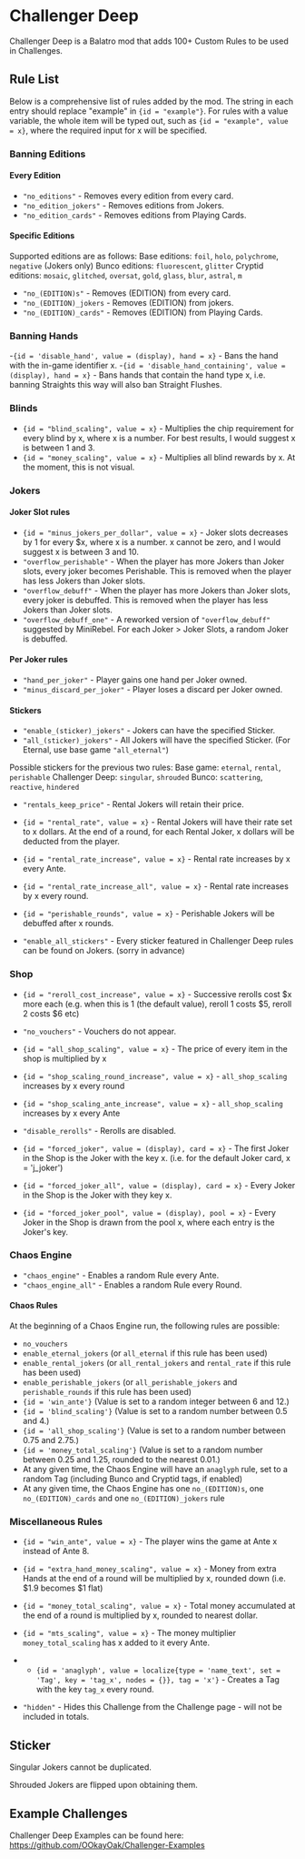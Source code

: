 # Challenger Deep

Challenger Deep is a Balatro mod that adds 100+ Custom Rules to be used in Challenges.

## Rule List

Below is a comprehensive list of rules added by the mod. The string in each entry should replace "example" in `{id = "example"}`.
For rules with a value variable, the whole item will be typed out, such as `{id = "example", value = x}`, where the required input for x will be specified.

### Banning Editions

#### Every Edition

- `"no_editions"` - Removes every edition from every card.
- `"no_edition_jokers"` - Removes editions from Jokers.
- `"no_edition_cards"` - Removes editions from Playing Cards.

#### Specific Editions

Supported editions are as follows:
Base editions: `foil`, `holo`, `polychrome`, `negative` (Jokers only)
Bunco editions: `fluorescent`, `glitter`
Cryptid editions: `mosaic`, `glitched`, `oversat`, `gold`, `glass`, `blur`, `astral`, `m`

- `"no_(EDITION)s"` - Removes (EDITION) from every card.
- `"no_(EDITION)_jokers` - Removes (EDITION) from jokers.
- `"no_(EDITION)_cards"` - Removes (EDITION) from Playing Cards.

### Banning Hands

-`{id = 'disable_hand', value = (display), hand = x}` - Bans the hand with the in-game identifier x.
-`{id = 'disable_hand_containing', value = (display), hand = x}` - Bans hands that contain the hand type x, i.e. banning Straights this way will also ban Straight Flushes.

### Blinds

- `{id = "blind_scaling", value = x}` - Multiplies the chip requirement for every blind by x, where x is a number. For best results, I would suggest x is between 1 and 3.
- `{id = "money_scaling", value = x}` - Multiplies all blind rewards by x. At the moment, this is not visual.

### Jokers

#### Joker Slot rules

- `{id = "minus_jokers_per_dollar", value = x}` - Joker slots decreases by 1 for every $x, where x is a number. x cannot be zero, and I would suggest x is between 3 and 10.
- `"overflow_perishable"` - When the player has more Jokers than Joker slots, every joker becomes Perishable. This is removed when the player has less Jokers than Joker slots.
- `"overflow_debuff"` - When the player has more Jokers than Joker slots, every joker is debuffed. This is removed when the player has less Jokers than Joker slots.
- `"overflow_debuff_one"` - A reworked version of `"overflow_debuff"` suggested by MiniRebel. For each Joker > Joker Slots, a random Joker is debuffed.

#### Per Joker rules

- `"hand_per_joker"` - Player gains one hand per Joker owned.
- `"minus_discard_per_joker"` - Player loses a discard per Joker owned.

#### Stickers

- `"enable_(sticker)_jokers"` - Jokers can have the specified Sticker.
- `"all_(sticker)_jokers"` - All Jokers will have the specified Sticker. (For Eternal, use base game `"all_eternal"`)

Possible stickers for the previous two rules:
Base game: `eternal`, `rental`, `perishable`
Challenger Deep: `singular`, `shrouded`
Bunco: `scattering`, `reactive`, `hindered`
  
- `"rentals_keep_price"` - Rental Jokers will retain their price.
- `{id = "rental_rate", value = x}` - Rental Jokers will have their rate set to x dollars. At the end of a round, for each Rental Joker, x dollars will be deducted from the player.
- `{id = "rental_rate_increase", value = x}` - Rental rate increases by x every Ante.
- `{id = "rental_rate_increase_all", value = x}` - Rental rate increases by x every round.
- `{id = "perishable_rounds", value = x}` - Perishable Jokers will be debuffed after x rounds.

- `"enable_all_stickers"` - Every sticker featured in Challenger Deep rules can be found on Jokers. (sorry in advance)
### Shop

- `{id = "reroll_cost_increase", value = x}` - Successive rerolls cost $x more each (e.g. when this is 1 (the default value), reroll 1 costs $5, reroll 2 costs $6 etc)
- `"no_vouchers"` - Vouchers do not appear.

- `{id = "all_shop_scaling", value = x}` - The price of every item in the shop is multiplied by x
- `{id = "shop_scaling_round_increase", value = x}` - `all_shop_scaling` increases by x every round
- `{id = "shop_scaling_ante_increase", value = x}` - `all_shop_scaling` increases by x every Ante

- `"disable_rerolls"` - Rerolls are disabled.

- `{id = "forced_joker", value = (display), card = x}` - The first Joker in the Shop is the Joker with the key x. (i.e. for the default Joker card, x = 'j_joker')
- `{id = "forced_joker_all", value = (display), card = x}` - Every Joker in the Shop is the Joker with they key x.
- `{id = "forced_joker_pool", value = (display), pool = x}` - Every Joker in the Shop is drawn from the pool x, where each entry is the Joker's key.

### Chaos Engine

- `"chaos_engine"` - Enables a random Rule every Ante.
- `"chaos_engine_all"` - Enables a random Rule every Round.

#### Chaos Rules
At the beginning of a Chaos Engine run, the following rules are possible:

- `no_vouchers`
- `enable_eternal_jokers` (or `all_eternal` if this rule has been used)
- `enable_rental_jokers` (or `all_rental_jokers` and `rental_rate` if this rule has been used)
- `enable_perishable_jokers` (or `all_perishable_jokers` and `perishable_rounds` if this rule has been used)
- `{id = 'win_ante'}` (Value is set to a random integer between 6 and 12.)
- `{id = 'blind_scaling'}` (Value is set to a random number between 0.5 and 4.)
- `{id = 'all_shop_scaling'}` (Value is set to a random number between 0.75 and 2.75.)
- `{id = 'money_total_scaling'}` (Value is set to a random number between 0.25 and 1.25, rounded to the nearest 0.01.)
- At any given time, the Chaos Engine will have an `anaglyph` rule, set to a random Tag (including Bunco and Cryptid tags, if enabled)
- At any given time, the Chaos Engine has one `no_(EDITION)s`, one `no_(EDITION)_cards` and one `no_(EDITION)_jokers` rule

### Miscellaneous Rules

- `{id = "win_ante", value = x}` - The player wins the game at Ante x instead of Ante 8.
- `{id = "extra_hand_money_scaling", value = x}` - Money from extra Hands at the end of a round will be multiplied by x, rounded down (i.e. $1.9 becomes $1 flat)

- `{id = "money_total_scaling", value = x}` - Total money accumulated at the end of a round is multiplied by x, rounded to nearest dollar.
- `{id = "mts_scaling", value = x}` - The money multiplier `money_total_scaling` has x added to it every Ante.

- - `{id = 'anaglyph', value = localize{type = 'name_text', set = 'Tag', key = 'tag_x', nodes = {}}, tag = 'x'}` - Creates a Tag with the key `tag_x` every round.

- `"hidden"` - Hides this Challenge from the Challenge page - will not be included in totals.

## Sticker

Singular Jokers cannot be duplicated.

Shrouded Jokers are flipped upon obtaining them.

## Example Challenges

Challenger Deep Examples can be found here: https://github.com/OOkayOak/Challenger-Examples
